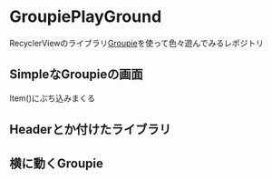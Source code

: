 # GroupiePlayGround

RecyclerViewのライブラリ[Groupie][link1]を使って色々遊んでみるレポジトリ

## SimpleなGroupieの画面
Item()にぶち込みまくる

## Headerとか付けたライブラリ

## 横に動くGroupie


[link1]:https://github.com/lisawray/groupie
